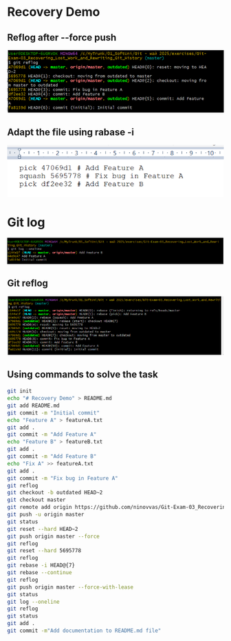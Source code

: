 # Recovery Demo


## Reflog after --force push

![alt text](images/image.png)

## Adapt the file using rabase -i

![alt text](images/image-1.png)

# Git log
![alt text](images/image-2.png)

## Git reflog

![alt text](images/image-3.png)

## Using commands to solve the task

```bash
git init
echo "# Recovery Demo" > README.md
git add README.md
git commit -m "Initial commit"
echo "Feature A" > featureA.txt
git add .
git commit -m "Add Feature A"
echo "Feature B" > featureB.txt
git add .
git commit -m "Add Feature B"
echo "Fix A" >> featureA.txt
git add .
git commit -m "Fix bug in Feature A"
git reflog
git checkout -b outdated HEAD~2
git checkout master
git remote add origin https://github.com/ninovvas/Git-Exam-03_Recovering_Lost_Work_and_Rewriting_Git_History.git
git push -u origin master
git status
git reset --hard HEAD~2
git push origin master --force
git reflog
git reset --hard 5695778
git reflog
git rebase -i HEAD@{7}
git rebase --continue
git reflog
git push origin master --force-with-lease
git status
git log --oneline
git reflog
git status
git add .
git commit -m"Add documentation to README.md file"
```
